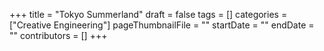 +++
title = "Tokyo Summerland"
draft = false
tags = []
categories = ["Creative Engineering"]
pageThumbnailFile = ""
startDate = ""
endDate = ""
contributors = []
+++

